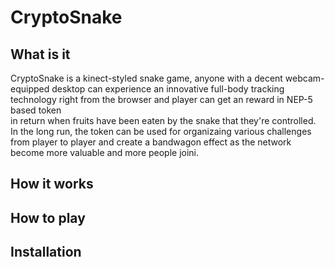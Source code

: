 # CryptoSnake

## What is it

CryptoSnake is a kinect-styled snake game, anyone with a decent webcam-equipped desktop can experience an innovative full-body tracking technology right from the browser and player can get an reward in NEP-5 based token  
 in return when fruits have been eaten by the snake that they're controlled. In the long run, the token can be used for organizaing various challenges from player to player and create a bandwagon effect as the network become more valuable and more people joini. 
 
 ## How it works
 
 ## How to play
 
 ## Installation
 
 
 
